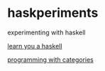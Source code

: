 # haskperiments
experimenting with haskell

[learn you a haskell](http://learnyouahaskell.com/chapters)

[programming with categories](http://brendanfong.com/programmingcats.html)
